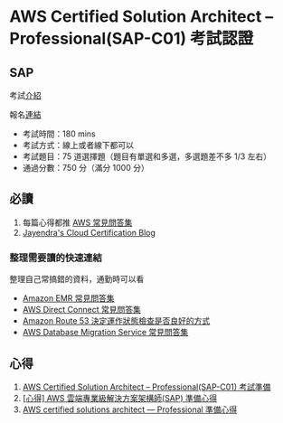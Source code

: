 # AWS Certified Solution Architect – Professional(SAP-C01) 考試認證

## SAP

考試[介紹](https://aws.amazon.com/tw/certification/certified-solutions-architect-professional/)

報名[連結](https://www.certmetrics.com/amazon/)

- 考試時間：180 mins
- 考試方式：線上或者線下都可以
- 考試題目：75 道選擇題（題目有單選和多選，多選題差不多 1/3 左右）
- 通過分數：750 分（滿分 1000 分）

## 必讀

1. 每篇心得都推 [AWS 常見問答集](https://aws.amazon.com/tw/faqs/?nc1=h_ls)
2. [Jayendra's Cloud Certification Blog](https://jayendrapatil.com/aws-certified-solution-architect-professional-exam-learning-path/)

### 整理需要讀的快速連結

整理自己常搞錯的資料，通勤時可以看

- [Amazon EMR 常見問答集](https://aws.amazon.com/tw/emr/faqs/?nc=sn&loc=5)
- [AWS Direct Connect 常見問答集](https://aws.amazon.com/tw/directconnect/faqs/)
- [Amazon Route 53 決定運作狀態檢查是否良好的方式](https://docs.aws.amazon.com/zh_tw/Route53/latest/DeveloperGuide/dns-failover-determining-health-of-endpoints.html)
- [AWS Database Migration Service 常見問答集](https://aws.amazon.com/tw/dms/faqs/)

## 心得

1. [AWS Certified Solution Architect – Professional(SAP-C01) 考試準備](https://shazi.info/aws-certified-solution-architect-professionalsap-c01-%E8%80%83%E8%A9%A6%E6%BA%96%E5%82%99/)
2. [[心得] AWS 雲端專業級解決方案架構師(SAP) 準備心得](https://gordonntw.blogspot.com/2020/06/aws-sap.html)
3. [AWS certified solutions architect — Professional 準備心得](https://medium.com/@webber.cheng/aws-certified-solutions-architect-professional-%E6%BA%96%E5%82%99%E5%BF%83%E5%BE%97-48389c47f0dd)
